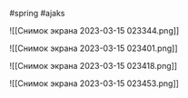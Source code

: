 #spring 
#ajaks 

![[Снимок экрана 2023-03-15 023344.png]]


![[Снимок экрана 2023-03-15 023401.png]]


![[Снимок экрана 2023-03-15 023418.png]]

![[Снимок экрана 2023-03-15 023453.png]]
